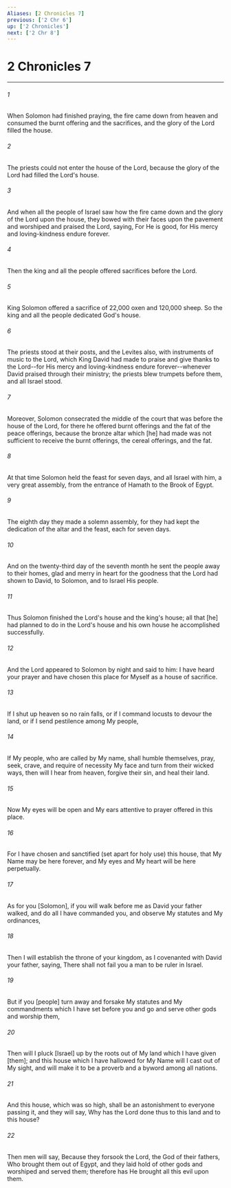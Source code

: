 ```yaml
---
Aliases: [2 Chronicles 7]
previous: ['2 Chr 6']
up: ['2 Chronicles']
next: ['2 Chr 8']
---
```

# 2 Chronicles 7

***














###### 1 






When Solomon had finished praying, the fire came down from heaven and consumed the burnt offering and the sacrifices, and the glory of the Lord filled the house. 













###### 2 






The priests could not enter the house of the Lord, because the glory of the Lord had filled the Lord's house. 













###### 3 






And when all the people of Israel saw how the fire came down and the glory of the Lord upon the house, they bowed with their faces upon the pavement and worshiped and praised the Lord, saying, For He is good, for His mercy and loving-kindness endure forever. 













###### 4 






Then the king and all the people offered sacrifices before the Lord. 













###### 5 






King Solomon offered a sacrifice of 22,000 oxen and 120,000 sheep. So the king and all the people dedicated God's house. 













###### 6 






The priests stood at their posts, and the Levites also, with instruments of music to the Lord, which King David had made to praise and give thanks to the Lord--for His mercy and loving-kindness endure forever--whenever David praised through their ministry; the priests blew trumpets before them, and all Israel stood. 













###### 7 






Moreover, Solomon consecrated the middle of the court that was before the house of the Lord, for there he offered burnt offerings and the fat of the peace offerings, because the bronze altar which [he] had made was not sufficient to receive the burnt offerings, the cereal offerings, and the fat. 













###### 8 






At that time Solomon held the feast for seven days, and all Israel with him, a very great assembly, from the entrance of Hamath to the Brook of Egypt. 













###### 9 






The eighth day they made a solemn assembly, for they had kept the dedication of the altar and the feast, each for seven days. 













###### 10 






And on the twenty-third day of the seventh month he sent the people away to their homes, glad and merry in heart for the goodness that the Lord had shown to David, to Solomon, and to Israel His people. 













###### 11 






Thus Solomon finished the Lord's house and the king's house; all that [he] had planned to do in the Lord's house and his own house he accomplished successfully. 













###### 12 






And the Lord appeared to Solomon by night and said to him: I have heard your prayer and have chosen this place for Myself as a house of sacrifice. 













###### 13 






If I shut up heaven so no rain falls, or if I command locusts to devour the land, or if I send pestilence among My people, 













###### 14 






If My people, who are called by My name, shall humble themselves, pray, seek, crave, and require of necessity My face and turn from their wicked ways, then will I hear from heaven, forgive their sin, and heal their land. 













###### 15 






Now My eyes will be open and My ears attentive to prayer offered in this place. 













###### 16 






For I have chosen and sanctified (set apart for holy use) this house, that My Name may be here forever, and My eyes and My heart will be here perpetually. 













###### 17 






As for you [Solomon], if you will walk before me as David your father walked, and do all I have commanded you, and observe My statutes and My ordinances, 













###### 18 






Then I will establish the throne of your kingdom, as I covenanted with David your father, saying, There shall not fail you a man to be ruler in Israel. 













###### 19 






But if you [people] turn away and forsake My statutes and My commandments which I have set before you and go and serve other gods and worship them, 













###### 20 






Then will I pluck [Israel] up by the roots out of My land which I have given [them]; and this house which I have hallowed for My Name will I cast out of My sight, and will make it to be a proverb and a byword among all nations. 













###### 21 






And this house, which was so high, shall be an astonishment to everyone passing it, and they will say, Why has the Lord done thus to this land and to this house? 













###### 22 






Then men will say, Because they forsook the Lord, the God of their fathers, Who brought them out of Egypt, and they laid hold of other gods and worshiped and served them; therefore has He brought all this evil upon them.
